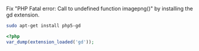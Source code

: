Fix "PHP Fatal error:  Call to undefined function imagepng()" by installing the gd extension.

```bash
sudo apt-get install php5-gd
```

```php
<?php
var_dump(extension_loaded('gd'));
```